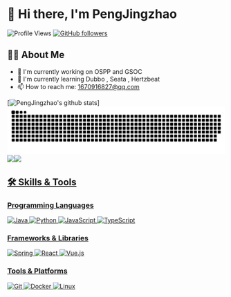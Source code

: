 # 👋 Hi there, I'm PengJingzhao

![Profile Views](https://komarev.com/ghpvc/?username=PengJingzhao&color=brightgreen)
[![GitHub followers](https://img.shields.io/github/followers/PengJingzhao?label=Followers&style=social)](https://github.com/your-github-username?tab=followers)

## 👨‍💻 About Me

- 🔭 I'm currently working on OSPP and GSOC
- 🌱 I'm currently learning Dubbo , Seata , Hertzbeat
- 📫 How to reach me: 1670916827@qq.com

[![PengJingzhao's github stats](https://github-readme-stats.vercel.app/api?username=PengJingzhao)]
![](https://raw.githubusercontent.com/funky-eyes/funky-eyes/main/assets/github-contribution-grid-snake.svg)
<a href="#" style="cursor: default;">
  <img align="left" src="https://github-readme-stats.vercel.app/api/top-langs/?username=PengJingzhao&hide=html,thrift" />
</a>
<a href="#" style="cursor: default;">
  <img  src="https://github-profile-trophy.vercel.app/?username=PengJingzhao&theme=gruvbox&row=1&column=7&no-frame=true&no-bg=true" />
</div>

## 🛠️ Skills & Tools

### Programming Languages
![Java](https://img.shields.io/badge/-Java-007396?style=flat-square&logo=java&logoColor=white)
![Python](https://img.shields.io/badge/-Python-3776AB?style=flat-square&logo=python&logoColor=white)
![JavaScript](https://img.shields.io/badge/-JavaScript-F7DF1E?style=flat-square&logo=javascript&logoColor=black)
![TypeScript](https://img.shields.io/badge/-TypeScript-3178C6?style=flat-square&logo=typescript&logoColor=white)

### Frameworks & Libraries
![Spring](https://img.shields.io/badge/-Spring-6DB33F?style=flat-square&logo=spring&logoColor=white)
![React](https://img.shields.io/badge/-React-61DAFB?style=flat-square&logo=react&logoColor=black)
![Vue.js](https://img.shields.io/badge/-Vue.js-4FC08D?style=flat-square&logo=vue.js&logoColor=white)

### Tools & Platforms
![Git](https://img.shields.io/badge/-Git-F05032?style=flat-square&logo=git&logoColor=white)
![Docker](https://img.shields.io/badge/-Docker-2496ED?style=flat-square&logo=docker&logoColor=white)
![Linux](https://img.shields.io/badge/-Linux-FCC624?style=flat-square&logo=linux&logoColor=black)
